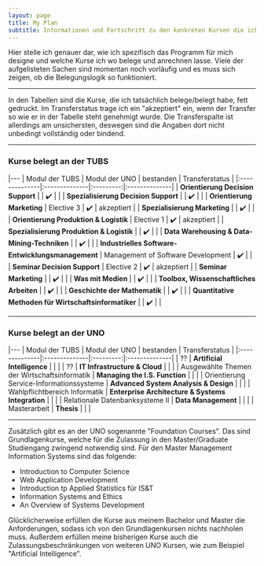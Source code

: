 ```yaml
---
layout: page
title: My Plan
subtitle: Informationen und Fortschritt zu den konkreten Kursen die ich belege
---
```


Hier stelle ich genauer dar, wie ich spezifisch das Programm für mich designe und welche Kurse ich wo belege und anrechnen lasse. Viele der aufgelisteten Sachen sind momentan noch vorläufig und es muss sich zeigen, ob die Belegungslogik so funktioniert.

***

In den Tabellen sind die Kurse, die ich tatsächlich belege/belegt habe, fett gedruckt. Im Transferstatus trage ich ein "akzeptiert" ein, wenn der Transfer so wie er in der Tabelle steht genehmigt wurde. Die Transferspalte ist allerdings am unsichersten, deswegen sind die Angaben dort nicht unbedingt vollständig oder bindend.

***

### Kurse belegt an der TUBS


|---
| Modul der TUBS | Modul der UNO | bestanden | Transferstatus |
|:--------------|:--------------|:---------:|:--------------|
| **Orientierung Decision Support** |  | ✔️ |  |
| **Spezialisierung Decision Support** |  | ✔️ |  |
| **Orientierung Marketing** | Elective 3 | ✔️ | akzeptiert |
| **Spezialisierung Marketing** |  | ✔️ |  |
| **Orientierung Produktion & Logistik** | Elective 1 | ✔️ | akzeptiert |
| **Spezialisierung Produktion & Logistik** |  | ✔️ |  |
| **Data Warehousing & Data-Mining-Techniken** |  | ✔️ |  |
| **Industrielles Software-Entwicklungsmanagement** | Management of Software Development | ✔️ |  |
| **Seminar Decision Support** | Elective 2 | ✔️ | akzeptiert |
| **Seminar Marketing** |  | ✔️ |  |
| **Was mit Medien** |  | ✔️ |  |
| **Toolbox, Wissenschaftliches Arbeiten** |  | ✔️ |  |
| **Geschichte der Mathematik** |  | ✔️ |  |
| **Quantitative Methoden für Wirtschaftsinformatiker** |  | ✔️ |  |

***

### Kurse belegt an der UNO


|---
| Modul der TUBS | Modul der UNO | bestanden | Transferstatus |
|:--------------|:--------------|:---------:|:--------------|
| ?? | **Artificial Intelligence** |  |  |
| ?? | **IT Infrastructure & Cloud** |  |  |
| Ausgewählte Themen der Wirtschaftsinformatik | **Managing the I.S. Function** |  |  |
| Orientierung Service-Informationssysteme | **Advanced System Analysis & Design** |  |  |
| Wahlpflichtbereich Informatik | **Enterprise Architecture & Systems Integration** |  |  |
| Relationale Datenbanksysteme II | **Data Management** |  |  |
| Masterarbeit | **Thesis** |  |  |

***

Zusätzlich gibt es an der UNO sogenannte "Foundation Courses". Das sind Grundlagenkurse, welche für die Zulassung in den Master/Graduate Studiengang zwingend notwendig sind. Für den Master Management Information Systems sind das folgende:

- Introduction to Computer Science
- Web Application Development
- Introduction tp Applied Statistics für IS&T
- Information Systems and Ethics
- An Overview of Systems Development

Glücklicherweise erfüllen die Kurse aus meinem Bachelor und Master die Anforderungen, sodass ich von den Grundlagenkursen nichts nachholen muss. Außerdem erfüllen meine bisherigen Kurse auch die Zulassungsbeschränkungen von weiteren UNO Kursen, wie zum Beispiel "Artificial Intelligence".